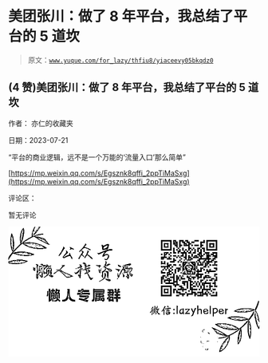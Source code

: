 # 美团张川：做了 8 年平台，我总结了平台的 5 道坎

> 原文：[`www.yuque.com/for_lazy/thfiu8/yiaceevy05bkqdz0`](https://www.yuque.com/for_lazy/thfiu8/yiaceevy05bkqdz0)



## (4 赞)美团张川：做了 8 年平台，我总结了平台的 5 道坎 

作者： 亦仁的收藏夹 

日期：2023-07-21 

“平台的商业逻辑，远不是一个万能的‘流量入口’那么简单” 

[https://mp.weixin.qq.com/s/Egsznk8qffi_2ppTiMaSxg](https://mp.weixin.qq.com/s/Egsznk8qffi_2ppTiMaSxg) 

评论区： 

暂无评论 

![](img/894d30a529e7c37bcd3392323c99941c.png)  